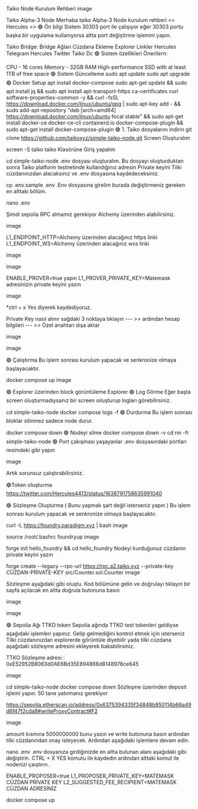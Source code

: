 Taiko Node Kurulum Rehberi
image

Taiko Alpha-3 Node
Merhaba taiko Alpha-3 Node kurulum rehberi
<< Hercules >>
🟢 Ön bilgi
Sistem 30303 port ile çalışıyor eğer 30303 portu başka bir uygulama kullanıyorsa altta port değiştirme işlemini yapın.

Taiko Bridge:
Bridge
Ağları Cüzdana Ekleme
Explorer
Linkler
Hercules Telegram
Hercules Twitter
Taiko Dc
🟢 Sistem özellikleri
Önerilern:

CPU - 16 cores
Memory - 32GB RAM
High-performance SSD with at least 1TB of free space
🟢 Sistem Güncelleme
sudo apt update
sudo apt upgrade
🟢 Docker Setup
apt install docker-compose
sudo apt-get update && sudo apt install jq && sudo apt install apt-transport-https ca-certificates curl software-properties-common -y && curl -fsSL https://download.docker.com/linux/ubuntu/gpg | sudo apt-key add - && sudo add-apt-repository "deb [arch=amd64] https://download.docker.com/linux/ubuntu focal stable" && sudo apt-get install docker-ce docker-ce-cli containerd.io docker-compose-plugin && sudo apt-get install docker-compose-plugin
🟢 1. Taiko dosyalarını indirin
git clone https://github.com/taikoxyz/simple-taiko-node.git
Screen Oluşturalım

screen -S taiko
taiko Klasörüne Giriş yapalım

cd simple-taiko-node
.env dosyası oluşturalım. Bu dosyayı oluşturduktan sonra Taiko platform testnetinde kullandığınız adresin Private keyini Tilki cüzdanınızdan alacaksınız ve .env dosyasına kaydedeceksiniz.

cp .env.sample .env
.Env dosyasına girelim burada değiştirmeniz gereken en alttaki bölüm.

nano .env



Şimdi sepolia RPC almamız gerekiyor Alchemy üzerinden alabilirsiniz.

image

L1_ENDPOINT_HTTP=Alchemy üzerinden alacağınız https linki
L1_ENDPOINT_WS=Alchemy üzerinden alacağınız wss linki

image


image




ENABLE_PROVER=true yapın
L1_PROVER_PRIVATE_KEY=Matemask adresinizin private keyini yazın

image

*ctrl + x Yes diyerek kaydediyoruz.



Private Key nasıl alınır sağdaki 3 noktaya tıklayın --- >> ardından hesap bilgileri --- >> Özel anahtarı dışa aktar

image


image

🟢 Çalıştırma
Bu işlem sonrası kurulum yapacak ve senkronize olmaya başlayacaktır.

docker compose up
image

🟢 Explorer üzerinden block görüntüleme
Explorer
🟢 Log Görme
Eğer başta screen oluşturmadıysanız bir screen oıluşturup logları görebilirsiniz.

cd simple-taiko-node
docker compose logs -f
🟢 Durdurma
Bu işlem sonrası bloklar silinmez sadece node durur.

docker compose down
🟢 Nodeyi silme
docker compose down -v
cd
rm -fr simple-taiko-node
🟢 Port çakışması yaşayanlar
.env dosyasındaki portları resimdeki gibi yapın

image

Artık sorunsuz çalıştırabilirsiniz.

🟢Token oluşturma
https://twitter.com/Hercules4413/status/1638791758635991040

🟢 Sözleşme Oluşturma ( Bunu yapmak şart değil isterseniz yapın )
Bu işlem sonrası kurulum yapacak ve senkronize olmaya başlayacaktır.

curl -L https://foundry.paradigm.xyz | bash
image

source /root/.bashrc
foundryup
image

forge init hello_foundry && cd hello_foundry
Nodeyi kurduğunuz cüzdanın private keyini yazın

forge create --legacy --rpc-url https://rpc.a2.taiko.xyz --private-key CÜZDAN-PRİVATE-KEY src/Counter.sol:Counter
image

Sözleşme aşağıdaki gibi oluştu. Kod bölümüne gelin ve doğrulayı tıklayın bir sayfa açılacak en altta doğrula butonuna basın

image

image

🟢 Sepolia Ağı TTKO token
Sepolia ağında TTKO test tokenleri geldiyse aşağıdaki işlemleri yapınız. Gelip gelmediğini kontrol etmek için isterseniz Tilki cüzdanınızdan explorerde görüntüle diyebilir yada tilki cüzdana aşağıdaki sözleşme adresini ekleyerek bakabilirsiniz.

TTKO Sözleşme adresi : 0xE52952B8063d0AE6Bd35E894866d8148976ce645

image

cd simple-taiko-node
docker compose down
Sözleşme üzerinden deposit işlemi yapın. 50 tane yatırmanız gerekiyor

https://sepolia.etherscan.io/address/0x6375394335f34848b850114b66a49d6f47f2cda8#writeProxyContract#F2

image

amount kısmına 5000000000 bunu yazın ve write butonuna basın ardından tilki cüzdanından onay isteyecek. Ardından aşağıdaki işlemlere devam edin.

nano .env
.env dosyanıza girdiğinizde en altta bulunan alanı aşağıdaki gibi değiştirin. CTRL + X YES komutu ile kaydedin ardından alttaki komut ile nodenizi çaıştırın.

ENABLE_PROPOSER=true
L1_PROPOSER_PRIVATE_KEY=MATEMASK CÜZDAN PRİVATE KEY
L2_SUGGESTED_FEE_RECIPIENT=MATEMASK CÜZDAN ADRESİNİZ

docker compose up
